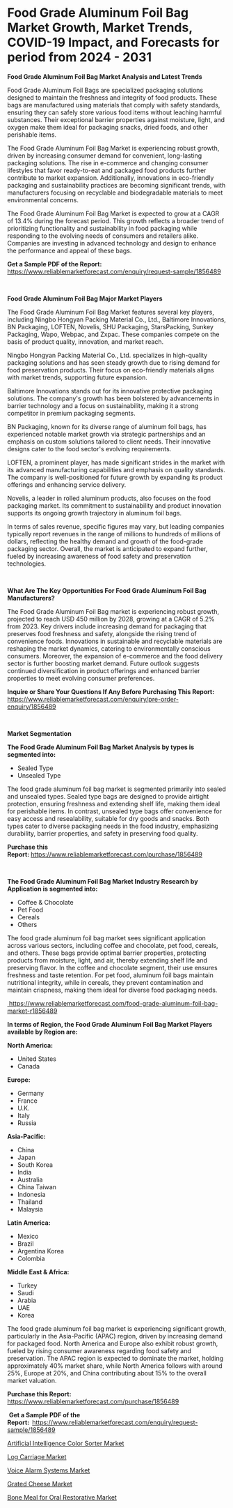 <p><h1>Food Grade Aluminum Foil Bag Market Growth, Market Trends, COVID-19 Impact, and Forecasts for period from 2024 - 2031</h1></p><p><strong>Food Grade Aluminum Foil Bag Market Analysis and Latest Trends</strong></p>
<p><p>Food Grade Aluminum Foil Bags are specialized packaging solutions designed to maintain the freshness and integrity of food products. These bags are manufactured using materials that comply with safety standards, ensuring they can safely store various food items without leaching harmful substances. Their exceptional barrier properties against moisture, light, and oxygen make them ideal for packaging snacks, dried foods, and other perishable items.</p><p>The Food Grade Aluminum Foil Bag Market is experiencing robust growth, driven by increasing consumer demand for convenient, long-lasting packaging solutions. The rise in e-commerce and changing consumer lifestyles that favor ready-to-eat and packaged food products further contribute to market expansion. Additionally, innovations in eco-friendly packaging and sustainability practices are becoming significant trends, with manufacturers focusing on recyclable and biodegradable materials to meet environmental concerns.</p><p>The Food Grade Aluminum Foil Bag Market is expected to grow at a CAGR of 13.4% during the forecast period. This growth reflects a broader trend of prioritizing functionality and sustainability in food packaging while responding to the evolving needs of consumers and retailers alike. Companies are investing in advanced technology and design to enhance the performance and appeal of these bags.</p></p>
<p><strong>Get a Sample PDF of the Report:&nbsp;</strong> <a href="https://www.reliablemarketforecast.com/enquiry/request-sample/1856489?utm_campaign=1108&utm_medium=2&utm_source=Github&utm_content=ia&utm_term=20102024&utm_id=food-grade-aluminum-foil-bag">https://www.reliablemarketforecast.com/enquiry/request-sample/1856489</a></p>
<p>&nbsp;</p>
<p><strong>Food Grade Aluminum Foil Bag Major Market Players</strong></p>
<p><p>The Food Grade Aluminum Foil Bag Market features several key players, including Ningbo Hongyan Packing Material Co., Ltd., Baltimore Innovations, BN Packaging, LOFTEN, Novelis, SHU Packaging, StarsPacking, Sunkey Packaging, Wapo, Webpac, and Zxpac. These companies compete on the basis of product quality, innovation, and market reach.</p><p>Ningbo Hongyan Packing Material Co., Ltd. specializes in high-quality packaging solutions and has seen steady growth due to rising demand for food preservation products. Their focus on eco-friendly materials aligns with market trends, supporting future expansion.</p><p>Baltimore Innovations stands out for its innovative protective packaging solutions. The company's growth has been bolstered by advancements in barrier technology and a focus on sustainability, making it a strong competitor in premium packaging segments.</p><p>BN Packaging, known for its diverse range of aluminum foil bags, has experienced notable market growth via strategic partnerships and an emphasis on custom solutions tailored to client needs. Their innovative designs cater to the food sector's evolving requirements.</p><p>LOFTEN, a prominent player, has made significant strides in the market with its advanced manufacturing capabilities and emphasis on quality standards. The company is well-positioned for future growth by expanding its product offerings and enhancing service delivery.</p><p>Novelis, a leader in rolled aluminum products, also focuses on the food packaging market. Its commitment to sustainability and product innovation supports its ongoing growth trajectory in aluminum foil bags.</p><p>In terms of sales revenue, specific figures may vary, but leading companies typically report revenues in the range of millions to hundreds of millions of dollars, reflecting the healthy demand and growth of the food-grade packaging sector. Overall, the market is anticipated to expand further, fueled by increasing awareness of food safety and preservation technologies.</p></p>
<p>&nbsp;</p>
<p><strong>What Are The Key Opportunities For Food Grade Aluminum Foil Bag Manufacturers?</strong></p>
<p><p>The Food Grade Aluminum Foil Bag market is experiencing robust growth, projected to reach USD 450 million by 2028, growing at a CAGR of 5.2% from 2023. Key drivers include increasing demand for packaging that preserves food freshness and safety, alongside the rising trend of convenience foods. Innovations in sustainable and recyclable materials are reshaping the market dynamics, catering to environmentally conscious consumers. Moreover, the expansion of e-commerce and the food delivery sector is further boosting market demand. Future outlook suggests continued diversification in product offerings and enhanced barrier properties to meet evolving consumer preferences.</p></p>
<p><strong>Inquire or Share Your Questions If Any Before Purchasing This Report:</strong> <a href="https://www.reliablemarketforecast.com/enquiry/pre-order-enquiry/1856489?utm_campaign=1108&utm_medium=2&utm_source=Github&utm_content=ia&utm_term=20102024&utm_id=food-grade-aluminum-foil-bag">https://www.reliablemarketforecast.com/enquiry/pre-order-enquiry/1856489</a></p>
<p>&nbsp;</p>
<p><strong>Market Segmentation</strong></p>
<p><strong>The Food Grade Aluminum Foil Bag Market Analysis by types is segmented into:</strong></p>
<p><ul><li>Sealed Type</li><li>Unsealed Type</li></ul></p>
<p><p>The food grade aluminum foil bag market is segmented primarily into sealed and unsealed types. Sealed type bags are designed to provide airtight protection, ensuring freshness and extending shelf life, making them ideal for perishable items. In contrast, unsealed type bags offer convenience for easy access and resealability, suitable for dry goods and snacks. Both types cater to diverse packaging needs in the food industry, emphasizing durability, barrier properties, and safety in preserving food quality.</p></p>
<p><strong>Purchase this Report:&nbsp;</strong><a href="https://www.reliablemarketforecast.com/purchase/1856489?utm_campaign=1108&utm_medium=2&utm_source=Github&utm_content=ia&utm_term=20102024&utm_id=food-grade-aluminum-foil-bag">https://www.reliablemarketforecast.com/purchase/1856489</a></p>
<p>&nbsp;</p>
<p><strong>The Food Grade Aluminum Foil Bag Market Industry Research by Application is segmented into:</strong></p>
<p><ul><li>Coffee & Chocolate</li><li>Pet Food</li><li>Cereals</li><li>Others</li></ul></p>
<p><p>The food grade aluminum foil bag market sees significant application across various sectors, including coffee and chocolate, pet food, cereals, and others. These bags provide optimal barrier properties, protecting products from moisture, light, and air, thereby extending shelf life and preserving flavor. In the coffee and chocolate segment, their use ensures freshness and taste retention. For pet food, aluminum foil bags maintain nutritional integrity, while in cereals, they prevent contamination and maintain crispness, making them ideal for diverse food packaging needs.</p></p>
<p><a href="https://www.reliablemarketforecast.com/food-grade-aluminum-foil-bag-market-r1856489?utm_campaign=1108&utm_medium=2&utm_source=Github&utm_content=ia&utm_term=20102024&utm_id=food-grade-aluminum-foil-bag">&nbsp;https://www.reliablemarketforecast.com/food-grade-aluminum-foil-bag-market-r1856489</a></p>
<p><strong>In terms of Region, the Food Grade Aluminum Foil Bag Market Players available by Region are:</strong></p>
<p>
    <p> <strong> North America: </strong>
        <ul>
            <li>United States</li>
            <li>Canada</li>
        </ul>
        </p> 
    <p> <strong> Europe: </strong>
        <ul>
            <li>Germany</li>
            <li>France</li>
            <li>U.K.</li>
            <li>Italy</li>
            <li>Russia</li>
        </ul>
        </p> 
    <p> <strong> Asia-Pacific: </strong>
        <ul>
            <li>China</li>
            <li>Japan</li>
            <li>South Korea</li>
            <li>India</li>
            <li>Australia</li>
            <li>China Taiwan</li>
            <li>Indonesia</li>
            <li>Thailand</li>
            <li>Malaysia</li>
        </ul>
        </p> 
    <p> <strong> Latin America: </strong>
        <ul>
            <li>Mexico</li>
            <li>Brazil</li>
            <li>Argentina Korea</li>
            <li>Colombia</li>
        </ul>
        </p> 
    <p> <strong> Middle East & Africa: </strong>
        <ul>
            <li>Turkey</li>
            <li>Saudi</li>
            <li>Arabia</li>
            <li>UAE</li>
            <li>Korea</li>
        </ul>
    </p>
    </p>
<p><p>The food grade aluminum foil bag market is experiencing significant growth, particularly in the Asia-Pacific (APAC) region, driven by increasing demand for packaged food. North America and Europe also exhibit robust growth, fueled by rising consumer awareness regarding food safety and preservation. The APAC region is expected to dominate the market, holding approximately 40% market share, while North America follows with around 25%, Europe at 20%, and China contributing about 15% to the overall market valuation.</p></p>
<p><strong>Purchase this Report: </strong><a href="https://www.reliablemarketforecast.com/purchase/1856489?utm_campaign=1108&utm_medium=2&utm_source=Github&utm_content=ia&utm_term=20102024&utm_id=food-grade-aluminum-foil-bag">https://www.reliablemarketforecast.com/purchase/1856489</a></p>
<p>&nbsp;<strong>Get a Sample PDF of the Report:&nbsp;&nbsp;</strong><a href="https://www.reliablemarketforecast.com/enquiry/request-sample/1856489?utm_campaign=1108&utm_medium=2&utm_source=Github&utm_content=ia&utm_term=20102024&utm_id=food-grade-aluminum-foil-bag">https://www.reliablemarketforecast.com/enquiry/request-sample/1856489</a></p>
<p><strong></strong></p>
<p><p><a href="https://github.com/cecilebbruhter/Market-Research-Report-List-1/blob/main/artificial-intelligence-color-sorter-market.md?utm_campaign=1108&utm_medium=2&utm_source=Github&utm_content=ia&utm_term=20102024&utm_id=food-grade-aluminum-foil-bag">Artificial Intelligence Color Sorter Market</a></p><p><a href="https://issuu.com/reportprime-2/docs/log-carriage-market-size-2030.pptx_81950a30c1fcd4?utm_campaign=1108&utm_medium=2&utm_source=Github&utm_content=ia&utm_term=20102024&utm_id=food-grade-aluminum-foil-bag">Log Carriage Market</a></p><p><a href="https://www.linkedin.com/pulse/voice-alarm-systems-market-trends-insights-type-application-3evsf?utm_campaign=1108&utm_medium=2&utm_source=Github&utm_content=ia&utm_term=20102024&utm_id=food-grade-aluminum-foil-bag">Voice Alarm Systems Market</a></p><p><a href="https://www.linkedin.com/pulse/grated-cheese-ecosystem-mapping-innovation-value-chains-2024-2031-hmcve?utm_campaign=1108&utm_medium=2&utm_source=Github&utm_content=ia&utm_term=20102024&utm_id=food-grade-aluminum-foil-bag">Grated Cheese Market</a></p><p><a href="https://github.com/nekolalrclippo/Market-Research-Report-List-1/blob/main/bone-meal-for-oral-restorative-market.md?utm_campaign=1108&utm_medium=2&utm_source=Github&utm_content=ia&utm_term=20102024&utm_id=food-grade-aluminum-foil-bag">Bone Meal for Oral Restorative Market</a></p></p>